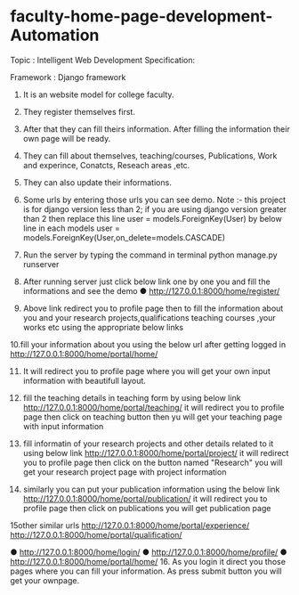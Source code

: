 # faculty-home-page-development-Automation
Topic : Intelligent Web Development
Specification:

Framework : Django framework
1. It is an website model for college faculty.
2. They register themselves first.
3. After that they can fill theirs information. After filling the information their own page will be ready.
4. They can fill about themselves, teaching/courses, Publications, Work and experince, Conatcts, Reseach areas ,etc.
5. They can also update their informations.
6. Some urls by entering those urls you can see demo.
Note :- this project is for django version less than 2;
if you are using django version greater than 2 then replace this line
user = models.ForeignKey(User)
by below line in each models
user = models.ForeignKey(User,on_delete=models.CASCADE)


7. Run the server by typing the command in terminal
   python manage.py runserver


8. After running server just click below link one by one you and fill the informations and see the demo
● http://127.0.0.1:8000/home/register/

9. Above link redirect you to profile page then to fill the information about you and your research projects,qualifications teaching courses ,your works etc using the appropriate below links

10.fill your information about you using the below url after getting logged in
http://127.0.0.1:8000/home/portal/home/

11. It will redirect you to profile page where you will get your own input information with beautifull layout.

12. fill the teaching details in teaching form by using below link
http://127.0.0.1:8000/home/portal/teaching/
it will redirect you to profile page then click on teaching button then yu will get your teaching page with input information

13. fill informatin of your research projects and other details related to it using below link
http://127.0.0.1:8000/home/portal/project/
it will redirect you to profile page then click on the button named "Research" you will get your research project page with project information

14. similarly you can put your publication information using the below link
http://127.0.0.1:8000/home/portal/publication/
it will redirect you to profile page then click on publications you will get publication page

15other similar urls
http://127.0.0.1:8000/home/portal/experience/
http://127.0.0.1:8000/home/portal/qualification/

● http://127.0.0.1:8000/home/login/
● http://127.0.0.1:8000/home/profile/
● http://127.0.0.1:8000/home/portal/home/
16. As you login it direct you those pages where you can fill your information. As press submit button you will get your ownpage.
